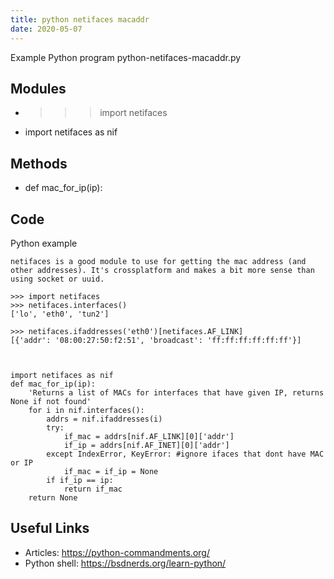 ```yaml
---
title: python netifaces macaddr
date: 2020-05-07
---
```

Example Python program python-netifaces-macaddr.py

## Modules

* >>> import netifaces
* import netifaces as nif

## Methods

* def mac_for_ip(ip):

## Code

Python example

    netifaces is a good module to use for getting the mac address (and other addresses). It's crossplatform and makes a bit more sense than using socket or uuid.
    
    >>> import netifaces
    >>> netifaces.interfaces()
    ['lo', 'eth0', 'tun2']
    
    >>> netifaces.ifaddresses('eth0')[netifaces.AF_LINK]
    [{'addr': '08:00:27:50:f2:51', 'broadcast': 'ff:ff:ff:ff:ff:ff'}]
    
    
    
    import netifaces as nif
    def mac_for_ip(ip):
        'Returns a list of MACs for interfaces that have given IP, returns None if not found'
        for i in nif.interfaces():
            addrs = nif.ifaddresses(i)
            try:
                if_mac = addrs[nif.AF_LINK][0]['addr']
                if_ip = addrs[nif.AF_INET][0]['addr']
            except IndexError, KeyError: #ignore ifaces that dont have MAC or IP
                if_mac = if_ip = None
            if if_ip == ip:
                return if_mac
        return None

## Useful Links

- Articles: https://python-commandments.org/
- Python shell: https://bsdnerds.org/learn-python/
